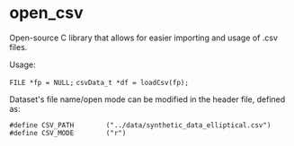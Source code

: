 # open_csv
Open-source C library that allows for easier importing and usage of .csv files.

Usage:

```FILE *fp = NULL;```
```csvData_t *df = loadCsv(fp);```

Dataset's file name/open mode can be modified in the header file, defined as:

```#define CSV_PATH        ("../data/synthetic_data_elliptical.csv")```
```#define CSV_MODE        ("r")```
